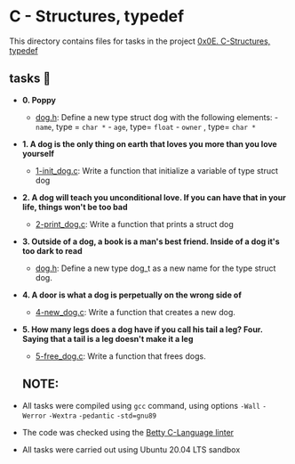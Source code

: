 # C - Structures, typedef

This directory contains files for tasks in the project [0x0E. C-Structures, typedef](https://github.com/AtangfMokamogo/alx-low_level_programming/tree/main/0x0E-structures_typedef)

## tasks :page_with_curl:

* **0. Poppy**
  * [dog.h](_link_): Define a new type struct dog with the following elements:
	       - `name`, type = `char *`
	       - `age`, type= `float`
	       - `owner` , type= `char *`

* **1. A dog is the only thing on earth that loves you more than you love yourself**
  * [1-init_dog.c](_link_): Write a function that initialize a variable of type struct dog

* **2. A dog will teach you unconditional love. If you can have that in your life, things won't be too bad**

  * [2-print_dog.c](_link_): Write a function that prints a struct dog

* **3. Outside of a dog, a book is a man's best friend. Inside of a dog it's too dark to read**
  * [dog.h](_link_): Define a new type dog_t as a new name for the type struct dog.

* **4. A door is what a dog is perpetually on the wrong side of**
  * [4-new_dog.c](_link_): Write a function that creates a new dog.

* **5. How many legs does a dog have if you call his tail a leg? Four. Saying that a tail is a leg doesn't make it a leg**
  * [5-free_dog.c](_link_): Write a function that frees dogs.

  ## NOTE:
* All tasks were compiled using `gcc` command, using options `-Wall` `-Werror` `-Wextra` `-pedantic` `-std=gnu89`
* The code was checked using the [Betty C-Language linter](https://github.com/holbertonschool/Betty/wiki)
* All tasks were carried out using Ubuntu 20.04 LTS sandbox
